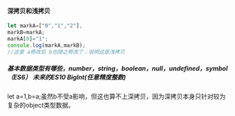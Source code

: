  <!-- js零散文件说明 -->
 #### 深拷贝和浅拷贝
 ~~~js
 let markA=["0","1","2"],
 markB=markA;
 markA[0]="1";
console.log(markA,markB);
//这里 a修改后 b也随之修改了；说明这是浅拷贝
 ~~~

##### 基本数据类型有哪些，number，string，boolean，null，undefined，symbol（ES6） 未来的ES10 BigInt(任意精度整数)

let a=1,b=a;虽然b不受a影响，但这也算不上深拷贝，因为深拷贝本身只针对较为复杂的object类型数据。



















































